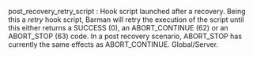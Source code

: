 post_recovery_retry_script
:   Hook script launched after a recovery.
    Being this a _retry_ hook script, Barman will retry the execution of the
    script until this either returns a SUCCESS (0), an ABORT_CONTINUE (62) or
    an ABORT_STOP (63) code. In a post recovery scenario, ABORT_STOP
    has currently the same effects as ABORT_CONTINUE. Global/Server.
